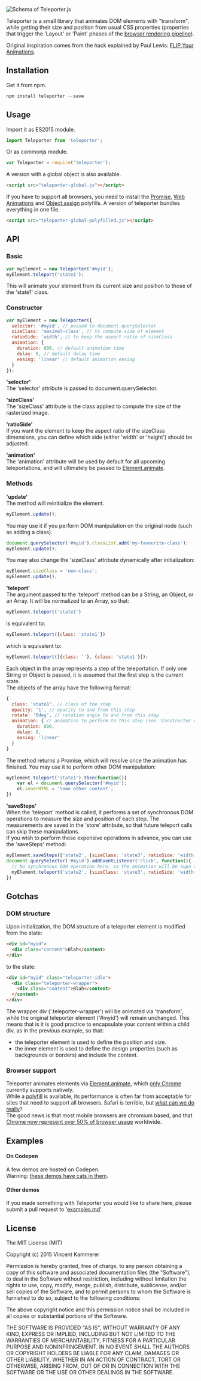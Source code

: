 ![Schema of Teleporter.js](http://vkammerer.github.io/teleporter/images/schema.png?v=3)  

Teleporter is a small library that animates DOM elements with "transform", while getting their size and position from usual CSS properties (properties that trigger the 'Layout' or 'Paint' phases of the [browser rendering pipeline](http://www.html5rocks.com/en/tutorials/internals/howbrowserswork/#The_main_flow)).

Original inspiration comes from the hack explained by Paul Lewis: [FLIP Your Animations](https://aerotwist.com/blog/flip-your-animations/).  

## Installation
Get it from npm.
```javascript
npm install teleporter --save
```
## Usage
Import it as ES2015 module.
```javascript
import Teleporter from 'teleporter';
```
Or as commonjs module.
```javascript
var Teleporter = require('teleporter');
```
A version with a global object is also available.
```html
<script src="teleporter-global.js"></script>
```
If you have to support all browsers, you need to install the [Promise](https://github.com/jakearchibald/es6-promise), [Web Animations](https://github.com/web-animations/web-animations-js) and [Object.assign](https://developer.mozilla.org/en-US/docs/Web/JavaScript/Reference/Global_Objects/Object/assign) polyfills. A version of teleporter bundles everything in one file.
```html
<script src="teleporter-global-polyfilled.js"></script>
```

## API
### Basic
```javascript
var myElement = new Teleporter('#myid');
myElement.teleport('state1');
```
This will animate your element from its current size and position to those of the 'state1' class.

### Constructor
```javascript
var myElement = new Teleporter({
  selector: '#myid', // passed to document.querySelector
  sizeClass: 'maximal-class', // to compute size of element
  ratioSide: 'width', // to keep the aspect ratio of sizeClass
  animation: {
    duration: 800, // default animation time
    delay: 0, // default delay time
    easing: 'linear' // default animation easing
  }
});
```
**'selector'**  
The 'selector' attribute is passed to document.querySelector.  

**'sizeClass'**  
The 'sizeClass' attribute is the class applied to compute the size of the rasterized image.  

**'ratioSide'**  
If you want the element to keep the aspect ratio of the sizeClass dimensions,
you can define which side (either 'width' or 'height') should be adjusted.  

**'animation'**  
The 'animation' attribute will be used by default for all upcoming teleportations,
and will ultimately be passed to [Element.animate](http://w3c.github.io/web-animations/).  

### Methods
**'update'**  
The method will reinitialize the element.
```javascript
myElement.update();
```
You may use it if you perform DOM manipulation on the original node (such as adding a class).
```javascript
document.querySelector('#myid').classList.add('my-favourite-class');
myElement.update();
```
You may also change the 'sizeClass' attribute dynamically after initialization:
```javascript
myElement.sizeClass = 'new-class';
myElement.update();
```

**'teleport'**  
The argument passed to the 'teleport' method can be a String, an Object, or an Array.
It will be normalized to an Array, so that:
```javascript
myElement.teleport('state1')
```
is equivalent to:
```javascript
myElement.teleport({class: 'state1'})
```
which is equivalent to:
```javascript
myElement.teleport([{class: ''}, {class: 'state1'}]);
```  
Each object in the array represents a step of the teleportation.
If only one String or Object is passed, it is assumed that the first step is the current state.  
The objects of the array have the following format:
```javascript
{
  class: 'state1', // class of the step
  opacity: '1', // opacity to and from this step
  rotate: '0deg', // rotation angle to and from this step
  animation: { // animation to perform to this step (see 'Constructor options' > 'animation' above)
    duration: 800,
    delay: 0,
    easing: 'linear'
  }
}
```
The method returns a Promise, which will resolve once the animation has finished.
You may use it to perform other DOM manipulation:
```javascript
myElement.teleport('state1').then(function(){
	var el = document.querySelector('#myid');
	el.innerHTML = 'Some other content';
})
```

**'saveSteps'**  
When the 'teleport' method is called, it performs a set of synchronous DOM operations to measure the size and position of each step.
The measurements are saved in the 'store' attribute, so that future teleport calls can skip these manipulations.  
If you wish to perform these expensive operations in advance, you can use the 'saveSteps' method:  
```javascript
myElement.saveSteps(['state2', {sizeClass: 'state3', ratioSide: 'width'}]);
document.querySelector('#myid').addEventListener('click', function(){
  // No synchronous DOM operation here, so the animation will be supa smooth!
  myElement.teleport('state2', {sizeClass: 'state3', ratioSide: 'width'});
})
```
## Gotchas
### DOM structure
Upon initialization, the DOM structure of a teleporter element is modified from the state:
```html
<div id="myid">
  <div class="content">Blah</content>
</div>
```  
to the state:
```html
<div id="myid" class="teleporter-idle">
  <div class="teleporter-wrapper">
    <div class="content">Blah</content>
  </content>
</div>
```
The wrapper div ('.teleporter-wrapper') will be animated via 'transform',
while the original teleporter element ('#myid') will remain unchanged.
This means that is it is good practice to encapsulate your content
within a child div, as in the previous example, so that:
- the teleporter element is used to define the position and size.
- the inner element is used to define the design properties (such as backgrounds or borders)
and include the content.  

### Browser support
Teleporter animates elements via [Element.animate](http://w3c.github.io/web-animations/), which [only Chrome](http://caniuse.com/#feat=web-animation) currently supports natively.  
While a [polyfill](https://github.com/web-animations/web-animations-js) is available,
its performance is often far from acceptable for sites that need to support all browsers.
Safari is terrible, but [what can we do really](http://nolanlawson.com/2015/06/30/safari-is-the-new-ie/)?  
The good news is that most mobile browsers are chromium based, and that [Chrome now represent over 50% of browser usage](http://gs.statcounter.com/#browser-ww-monthly-201411-201511) worldwide.
## Examples
#### On Codepen
A few demos are hosted on Codepen.  
Warning: [these demos have cats in them](http://codepen.io/collection/AvBoZo/).  

#### Other demos
If you made something with Teleporter you would like to share here, please submit a pull request to '[examples.md](https://github.com/vkammerer/teleporter/blob/master/docs/examples.md)'.  
## License
The MIT License (MIT)

Copyright (c) 2015 Vincent Kammerer

Permission is hereby granted, free of charge, to any person obtaining a copy
of this software and associated documentation files (the "Software"), to deal
in the Software without restriction, including without limitation the rights
to use, copy, modify, merge, publish, distribute, sublicense, and/or sell
copies of the Software, and to permit persons to whom the Software is
furnished to do so, subject to the following conditions:

The above copyright notice and this permission notice shall be included in all
copies or substantial portions of the Software.

THE SOFTWARE IS PROVIDED "AS IS", WITHOUT WARRANTY OF ANY KIND, EXPRESS OR
IMPLIED, INCLUDING BUT NOT LIMITED TO THE WARRANTIES OF MERCHANTABILITY,
FITNESS FOR A PARTICULAR PURPOSE AND NONINFRINGEMENT. IN NO EVENT SHALL THE
AUTHORS OR COPYRIGHT HOLDERS BE LIABLE FOR ANY CLAIM, DAMAGES OR OTHER
LIABILITY, WHETHER IN AN ACTION OF CONTRACT, TORT OR OTHERWISE, ARISING FROM,
OUT OF OR IN CONNECTION WITH THE SOFTWARE OR THE USE OR OTHER DEALINGS IN THE
SOFTWARE.
